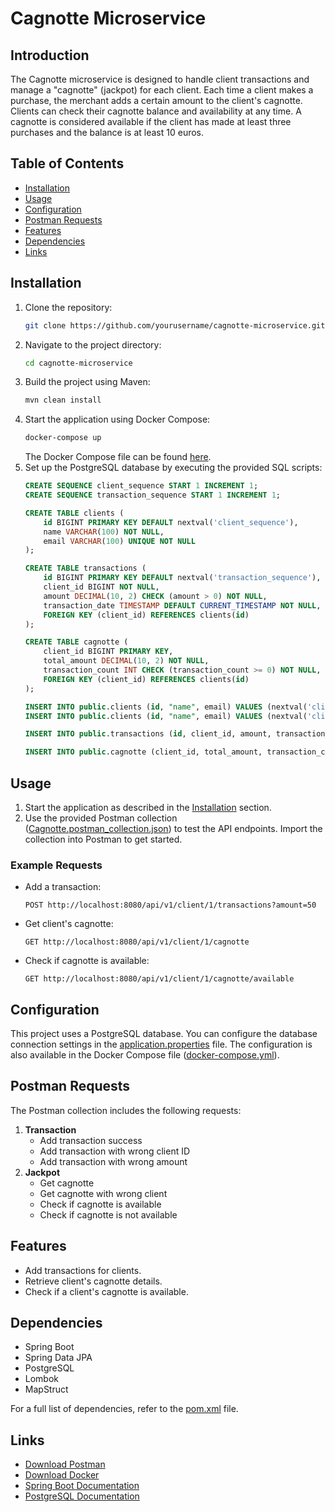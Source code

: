 # Cagnotte Microservice

## Introduction

The Cagnotte microservice is designed to handle client transactions and manage a "cagnotte" (jackpot) for each client.
Each time a client makes a purchase, the merchant adds a certain amount to the client's cagnotte. Clients can check
their cagnotte balance and availability at any time. A cagnotte is considered available if the client has made at least
three purchases and the balance is at least 10 euros.

## Table of Contents

- [Installation](#installation)
- [Usage](#usage)
- [Configuration](#configuration)
- [Postman Requests](#postman-requests)
- [Features](#features)
- [Dependencies](#dependencies)
- [Links](#links)

## Installation

1. Clone the repository:
    ```sh
    git clone https://github.com/yourusername/cagnotte-microservice.git
    ```
2. Navigate to the project directory:
    ```sh
    cd cagnotte-microservice
    ```
3. Build the project using Maven:
    ```sh
    mvn clean install
    ```
4. Start the application using Docker Compose:
    ```sh
    docker-compose up
    ```
   The Docker Compose file can be found [here](./docker-compose.yml).
5. Set up the PostgreSQL database by executing the provided SQL scripts:
    ```sql
    CREATE SEQUENCE client_sequence START 1 INCREMENT 1;
    CREATE SEQUENCE transaction_sequence START 1 INCREMENT 1;

    CREATE TABLE clients (
        id BIGINT PRIMARY KEY DEFAULT nextval('client_sequence'),
        name VARCHAR(100) NOT NULL,
        email VARCHAR(100) UNIQUE NOT NULL
    );

    CREATE TABLE transactions (
        id BIGINT PRIMARY KEY DEFAULT nextval('transaction_sequence'),
        client_id BIGINT NOT NULL,
        amount DECIMAL(10, 2) CHECK (amount > 0) NOT NULL,
        transaction_date TIMESTAMP DEFAULT CURRENT_TIMESTAMP NOT NULL,
        FOREIGN KEY (client_id) REFERENCES clients(id)
    );

    CREATE TABLE cagnotte (
        client_id BIGINT PRIMARY KEY,
        total_amount DECIMAL(10, 2) NOT NULL,
        transaction_count INT CHECK (transaction_count >= 0) NOT NULL,
        FOREIGN KEY (client_id) REFERENCES clients(id)
    );

    INSERT INTO public.clients (id, "name", email) VALUES (nextval('client_sequence'::regclass), 'bForBank', 'jefride.mensah@bforebank.fr');
    INSERT INTO public.clients (id, "name", email) VALUES (nextval('client_sequence'::regclass), 'bForBank two', 'jefrido.mensah@bforebank.fr');

    INSERT INTO public.transactions (id, client_id, amount, transaction_date) VALUES (nextval('transaction_sequence'::regclass), 2, 50, CURRENT_TIMESTAMP);

    INSERT INTO public.cagnotte (client_id, total_amount, transaction_count) VALUES (2, 5, 1);
    ```

## Usage

1. Start the application as described in the [Installation](#installation) section.
2. Use the provided Postman collection ([Cagnotte.postman_collection.json](./Cagnotte.postman_collection.json)) to test
   the API endpoints. Import the
   collection into Postman to get started.

### Example Requests

- Add a transaction:
    ```http
    POST http://localhost:8080/api/v1/client/1/transactions?amount=50
    ```
- Get client's cagnotte:
    ```http
    GET http://localhost:8080/api/v1/client/1/cagnotte
    ```
- Check if cagnotte is available:
    ```http
    GET http://localhost:8080/api/v1/client/1/cagnotte/available
    ```

## Configuration

This project uses a PostgreSQL database. You can configure the database connection settings in
the [application.properties](./src/main/resources/application.properties) file. The configuration is also available in
the Docker Compose
file ([docker-compose.yml](./docker-compose.yml)).

## Postman Requests

The Postman collection includes the following requests:

1. **Transaction**
    - Add transaction success
    - Add transaction with wrong client ID
    - Add transaction with wrong amount
2. **Jackpot**
    - Get cagnotte
    - Get cagnotte with wrong client
    - Check if cagnotte is available
    - Check if cagnotte is not available

## Features

- Add transactions for clients.
- Retrieve client's cagnotte details.
- Check if a client's cagnotte is available.

## Dependencies

- Spring Boot
- Spring Data JPA
- PostgreSQL
- Lombok
- MapStruct

For a full list of dependencies, refer to the [pom.xml](./pom.xml) file.

## Links

- [Download Postman](https://www.postman.com/downloads/)
- [Download Docker](https://www.docker.com/products/docker-desktop)
- [Spring Boot Documentation](https://spring.io/projects/spring-boot)
- [PostgreSQL Documentation](https://www.postgresql.org/docs/)
